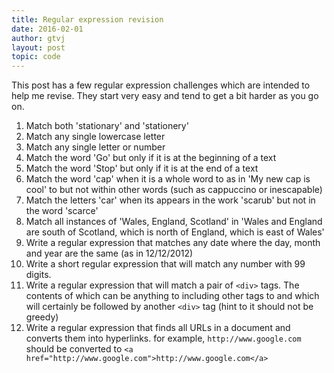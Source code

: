 ```yaml
---
title: Regular expression revision
date: 2016-02-01
author: gtvj
layout: post
topic: code
---
```

This post has a few regular expression challenges which are intended to help me revise. They start very easy and tend to get a bit harder as you go on.

  1. Match both 'stationary' and 'stationery'
  2. Match any single lowercase letter
  3. Match any single letter or number
  4. Match the word 'Go' but only if it is at the beginning of a text
  5. Match the word 'Stop' but only if it is at the end of a text
  6. Match the word 'cap' when it is a whole word to as in 'My new cap is cool' to but not within other words (such as cappuccino or inescapable)
  7. Match the letters 'car' when its appears in the work 'scarub' but not in the word 'scarce'
  8. Match all instances of 'Wales, England, Scotland' in 'Wales and England are south of Scotland, which is north of England, which is east of Wales'
  9. Write a regular expression that matches any date where the day, month and year are the same (as in 12/12/2012)
 10. Write a short regular expression that will match any number with 99 digits.
 11. Write a regular expression that will match a pair of `<div>` tags. The contents of which can be anything to including other tags to and which will certainly be followed by another `<div>` tag (hint to it should not be greedy)
 12. Write a regular expression that finds all URLs in a document and converts them into hyperlinks. for example, `http://www.google.com` should be converted to `<a href="http://www.google.com">http://www.google.com</a>`